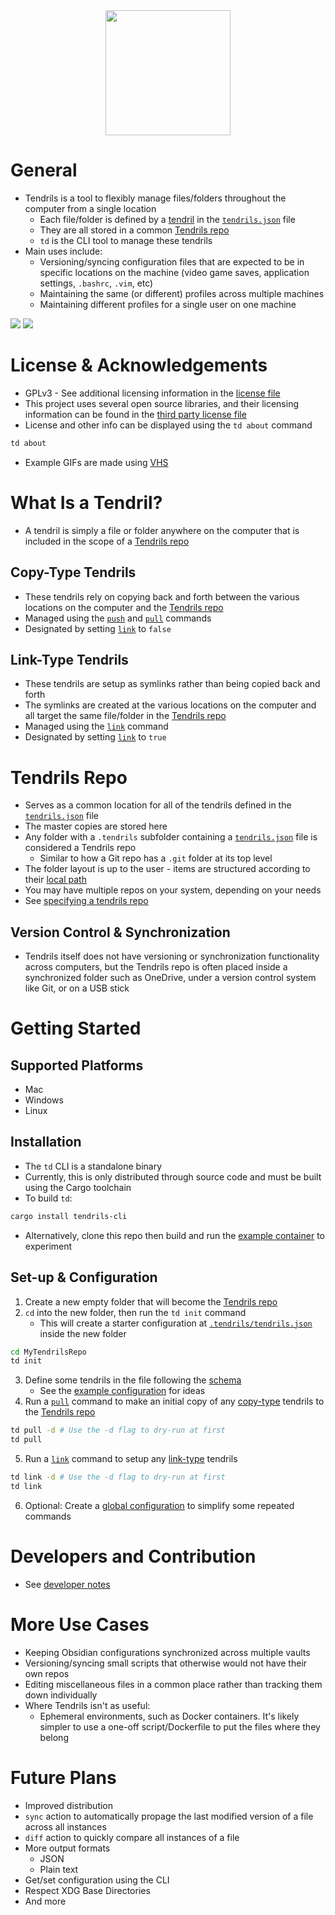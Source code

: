 <div align="center" >
    <img src="./assets/logo.svg" width="200" />
</div>

# General
- Tendrils is a tool to flexibly manage files/folders throughout the computer from a single location
    - Each file/folder is defined by a [tendril](#what-is-a-tendril) in the [`tendrils.json`](./docs/configuration.md#tendrilsjson) file
    - They are all stored in a common [Tendrils repo](#tendrils-repo)
    - `td` is the CLI tool to manage these tendrils
- Main uses include:
    - Versioning/syncing configuration files that are expected to be in specific locations on the machine (video game saves, application settings, `.bashrc`, `.vim`, etc)
    - Maintaining the same (or different) profiles across multiple machines
    - Maintaining different profiles for a single user on one machine

![](./assets/basic-demo.gif)
![](./assets/profiles-demo.gif)


# License & Acknowledgements
- GPLv3 - See additional licensing information in the [license file](./LICENSE.md)
- This project uses several open source libraries, and their licensing information can be found in the [third party license file](./LICENSE-3RD-PARTY.md)
- License and other info can be displayed using the `td about` command
``` bash
td about
```
- Example GIFs are made using [VHS](https://github.com/charmbracelet/vhs)

# What Is a Tendril?
- A tendril is simply a file or folder anywhere on the computer that is included in the scope of a [Tendrils repo](#tendrils-repo)

## Copy-Type Tendrils
- These tendrils rely on copying back and forth between the various locations on the computer and the [Tendrils repo](#tendrils-repo)
- Managed using the [`push`](./docs/tendrils-commands.md#pushing) and [`pull`](./docs/tendrils-commands.md#pulling) commands
- Designated by setting [`link`](./docs/configuration.md#link) to `false`

## Link-Type Tendrils
- These tendrils are setup as symlinks rather than being copied back and forth
- The symlinks are created at the various locations on the computer and all target the same file/folder in the [Tendrils repo](#tendrils-repo)
- Managed using the [`link`](./docs/tendrils-commands.md#linking) command
- Designated by setting [`link`](./docs/configuration.md#link) to `true`

# Tendrils Repo
- Serves as a common location for all of the tendrils defined in the [`tendrils.json`](./docs/configuration.md#tendrilsjson) file
- The master copies are stored here
- Any folder with a `.tendrils` subfolder containing a [`tendrils.json`](./docs/configuration.md#tendrilsjson) file is considered a Tendrils repo
    - Similar to how a Git repo has a `.git` folder at its top level
- The folder layout is up to the user - items are structured according to their [local path](./docs/configuration.md#local-path)
- You may have multiple repos on your system, depending on your needs
- See [specifying a tendrils repo](./docs/tendrils-commands.md#specifying-the-tendrils-repo)

## Version Control & Synchronization
- Tendrils itself does not have versioning or synchronization functionality across computers, but the Tendrils repo is often placed inside a synchronized folder such as OneDrive, under a version control system like Git, or on a USB stick

# Getting Started
## Supported Platforms
- Mac
- Windows
- Linux

## Installation
- The `td` CLI is a standalone binary
- Currently, this is only distributed through source code and must be built using the Cargo toolchain
- To build `td`:
``` bash
cargo install tendrils-cli
```
- Alternatively, clone this repo then build and run the [example container](./dev/Dockerfile.example) to experiment

## Set-up & Configuration
1. Create a new empty folder that will become the [Tendrils repo](#tendrils-repo)
2. `cd` into the new folder, then run the `td init` command
    -  This will create a starter configuration at [`.tendrils/tendrils.json`](./docs/configuration.md#tendrilsjson) inside the new folder
``` bash
cd MyTendrilsRepo
td init
```

3. Define some tendrils in the file following the [schema](./docs/configuration.md#tendrilsjson-schema)
    - See the [example configuration](./docs/example-repo/.tendrils/tendrils.json) for ideas
4. Run a [`pull`](./docs/tendrils-commands.md#pulling) command to make an initial copy of any [copy-type](#copy-type-tendrils) tendrils to the [Tendrils repo](#tendrils-repo)
``` bash
td pull -d # Use the -d flag to dry-run at first
td pull
```
5. Run a [`link`](./docs/tendrils-commands.md#linking) command to setup any [link-type](#link-type-tendrils) tendrils
``` bash
td link -d # Use the -d flag to dry-run at first
td link
```
6. Optional: Create a [global configuration](./docs/configuration.md#global-configjson) to simplify some repeated commands

# Developers and Contribution
- See [developer notes](./dev/README.md)

# More Use Cases
- Keeping Obsidian configurations synchronized across multiple vaults
- Versioning/syncing small scripts that otherwise would not have their own repos
- Editing miscellaneous files in a common place rather than tracking them down individually
- Where Tendrils isn't as useful:
    - Ephemeral environments, such as Docker containers. It's likely simpler to use a one-off script/Dockerfile to put the files where they belong

# Future Plans
- Improved distribution
- `sync` action to automatically propage the last modified version of a file across all instances
- `diff` action to quickly compare all instances of a file
- More output formats
    - JSON
    - Plain text
- Get/set configuration using the CLI
- Respect XDG Base Directories
- And more
